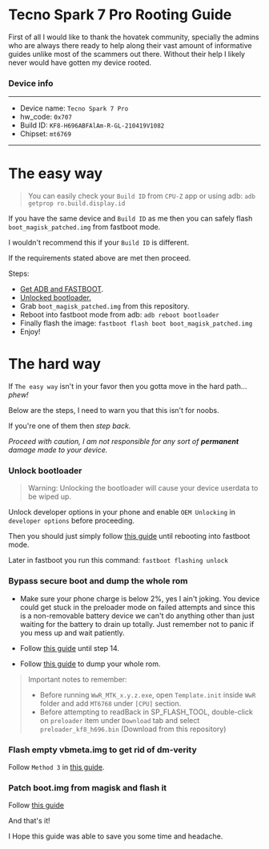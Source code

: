 # Tecno Spark 7 Pro Rooting Guide

First of all I would like to thank the hovatek community, specially the admins who are always there ready to help along their vast amount of informative guides unlike most of the scammers out there. Without their help I likely never would have gotten my device rooted.

### Device info
---------------

* Device name: `Tecno Spark 7 Pro`
* hw_code: `0x707`
* Build ID: `KF8-H696ABFAlAm-R-GL-210419V1082`
* Chipset: `mt6769`

---------------

# The easy way

> You can easily check your `Build ID` from `CPU-Z` app or using adb: `adb getprop ro.build.display.id`

If you have the same device and `Build ID` as me then you can safely flash `boot_magisk_patched.img` from fastboot mode.

I wouldn't recommend this if your `Build ID` is different.

If the requirements stated above are met then proceed.

Steps:

* [Get ADB and FASTBOOT](https://forum.hovatek.com/thread-588.html).
* [Unlocked bootloader.](#Unlock-bootloader)
* Grab `boot_magisk_patched.img` from this repository.
* Reboot into fastboot mode from adb: `adb reboot bootloader`
* Finally flash the image: `fastboot flash boot boot_magisk_patched.img`
* Enjoy!

# The hard way

If `The easy way` isn't in your favor then you gotta move in the hard path... _phew!_

Below are the steps, I need to warn you that this isn't for noobs.

If you're one of them then _step back._

_Proceed with caution, I am not responsible for any sort of **permanent** damage made to your device._

### Unlock bootloader

> Warning: Unlocking the bootloader will cause your device userdata to be wiped up.

Unlock developer options in your phone and enable `OEM Unlocking` in `developer options` before proceeding.

Then you should just simply follow [this guide](https://forum.hovatek.com/thread-19578.html) until rebooting into fastboot mode.

Later in fastboot you run this command: `fastboot flashing unlock`

### Bypass secure boot and dump the whole rom

* Make sure your phone charge is below 2%, yes I ain't joking. You device could get stuck in the preloader mode on failed attempts and since this is a non-removable battery device we can't do anything other than just waiting for the battery to drain up totally. Just remember not to panic if you mess up and wait patiently.

* Follow [this guide](https://forum.hovatek.com/thread-37957.html) until step 14.

* Follow [this guide](https://forum.hovatek.com/thread-21970.html) to dump your whole rom.

> Important notes to remember:
> * Before running `WwR_MTK_x.y.z.exe`, open `Template.init` inside `WwR` folder and add `MT6768` under `[CPU]` section.
> * Before attempting to readBack in SP_FLASH_TOOL, double-click on `preloader` item under `Download` tab and select `preloader_kf8_h696.bin` (Download from this repository)


### Flash empty vbmeta.img to get rid of dm-verity

Follow `Method 3` in [this guide](https://forum.hovatek.com/thread-32719.html).

### Patch boot.img from magisk and flash it

Follow [this guide](https://forum.hovatek.com/thread-21427.html)

And that's it!

I Hope this guide was able to save you some time and headache.

